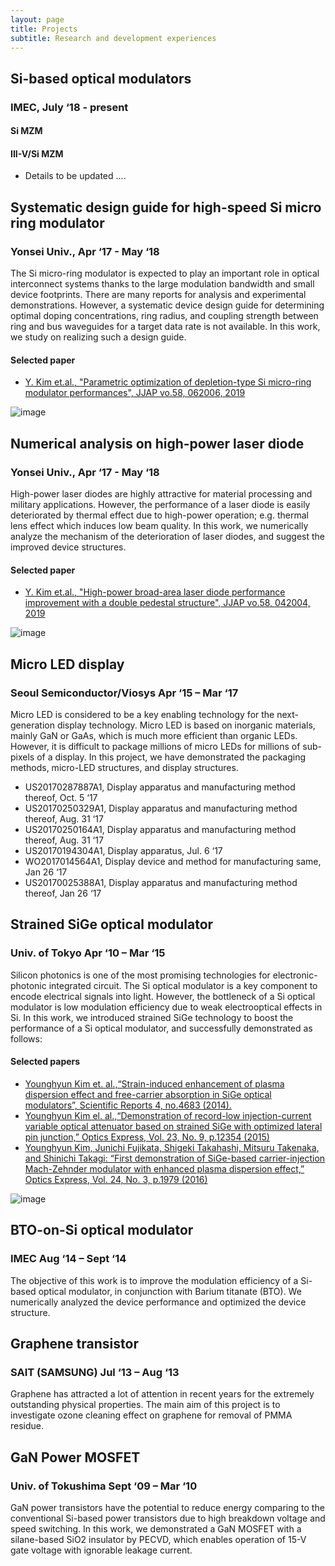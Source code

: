 ```yaml
---
layout: page
title: Projects
subtitle: Research and development experiences
---
```


## Si-based optical modulators 
### IMEC,    July ‘18 - present
#### Si MZM
#### III-V/Si MZM
- Details to be updated ....

## Systematic design guide for high-speed Si micro ring modulator  
### Yonsei Univ.,    Apr ‘17 - May ‘18
The Si micro-ring modulator is expected to play an important role in optical interconnect systems thanks to the large modulation bandwidth and small device footprints. There are many reports for analysis and experimental demonstrations. However, a systematic device design guide for determining optimal doping concentrations, ring radius, and coupling strength between ring and bus waveguides for a target data rate is not available.  In this work, we study on realizing such a design guide.
#### Selected paper
- [Y. Kim et.al., "Parametric optimization of depletion-type Si micro-ring modulator performances", JJAP vo.58, 062006, 2019](https://iopscience.iop.org/article/10.7567/1347-4065/ab22ce/meta)

![image](https://4.bp.blogspot.com/-M26bOq5E9Tw/Wla2FIZWAPI/AAAAAAAACjY/JA4rhMcW1_4-1G_ftsKu7vxoF5fyykw8ACLcBGAs/s1600/02.JPG)

## Numerical analysis on high-power laser diode                         
### Yonsei Univ.,     Apr ‘17 - May ‘18
High-power laser diodes are highly attractive for material processing and military applications.  However, the performance of a laser diode is easily deteriorated by thermal effect due to high-power operation; e.g. thermal lens effect which induces low beam quality.  In this work, we numerically analyze the mechanism of the deterioration of laser diodes, and suggest the improved device structures.
#### Selected paper
- [Y. Kim et.al., "High-power broad-area laser diode performance improvement with a double pedestal structure", JJAP vo.58, 042004, 2019](https://iopscience.iop.org/article/10.7567/1347-4065/ab0c71)

![image](https://2.bp.blogspot.com/-A2_HOV9sWz8/Wla2AeeaeoI/AAAAAAAACjU/V0M6TWUoDm8FWBtjTIyiNBWlZP6babHRgCLcBGAs/s1600/01.JPG)

## Micro LED display                                
### Seoul Semiconductor/Viosys     Apr ‘15 – Mar ‘17
Micro LED is considered to be a key enabling technology for the next-generation display technology. Micro LED is based on inorganic materials, mainly GaN or GaAs, which is much more efficient than organic LEDs. However, it is difficult to package millions of micro LEDs for millions of sub-pixels of a display. In this project, we have demonstrated the packaging methods, micro-LED structures, and display structures.

- US20170287887A1, Display apparatus and manufacturing method thereof, Oct. 5 ‘17
- US20170250329A1, Display apparatus and manufacturing method thereof, Aug. 31 ‘17
- US20170250164A1, Display apparatus and manufacturing method thereof, Aug. 31 ‘17
- US20170194304A1, Display apparatus, Jul. 6 ‘17
- WO2017014564A1, Display device and method for manufacturing same, Jan 26 ‘17 
- US20170025388A1, Display apparatus and manufacturing method thereof, Jan 26 ‘17


## Strained SiGe optical modulator                      
### Univ. of Tokyo                Apr ‘10 – Mar ‘15
Silicon photonics is one of the most promising technologies for electronic-photonic integrated circuit.  The Si optical modulator is a key component to encode electrical signals into light.  However, the bottleneck of a Si optical modulator is low modulation efficiency due to weak electrooptical effects in Si. In this work, we introduced strained SiGe technology to boost the performance of a Si optical modulator, and successfully demonstrated as follows:
#### Selected papers
- [Younghyun Kim et. al.,“Strain-induced enhancement of plasma dispersion effect and free-carrier absorption in SiGe
optical modulators”, Scientific Reports 4, no.4683 (2014).](https://www.nature.com/articles/srep04683)
- [Younghyun Kim el. al.,“Demonstration of record-low injection-current variable optical attenuator based on strained
SiGe with optimized lateral pin junction,” Optics Express, Vol. 23, No. 9, p.12354 (2015)](https://www.osapublishing.org/oe/abstract.cfm?uri=oe-23-9-12354)
- [Younghyun Kim, Junichi Fujikata, Shigeki Takahashi, Mitsuru Takenaka, and Shinichi Takagi:
“First demonstration of SiGe-based carrier-injection Mach-Zehnder modulator with enhanced
plasma dispersion effect,” Optics Express, Vol. 24, No. 3, p.1979 (2016)](https://www.osapublishing.org/oe/abstract.cfm?uri=oe-24-3-1979)

![image](https://user-images.githubusercontent.com/32427749/74204810-07656380-4cb8-11ea-93be-64209bbedb4c.png)


## BTO-on-Si optical modulator                           
### IMEC     Aug ‘14 – Sept ‘14
The objective of this work is to improve the modulation efficiency of a Si-based optical modulator, in conjunction with Barium titanate (BTO).  We numerically analyzed the device performance and optimized the device structure.

## Graphene transistor
### SAIT (SAMSUNG)  Jul ‘13 – Aug ‘13
Graphene has attracted a lot of attention in recent years for the extremely outstanding physical properties.  The main aim of this project is to investigate ozone cleaning effect on graphene for removal of PMMA residue.

## GaN Power MOSFET 
### Univ. of Tokushima       Sept ‘09 – Mar ‘10
GaN power transistors have the potential to reduce energy comparing to the  conventional Si-based power transistors due to high breakdown voltage and speed switching.  In this work, we demonstrated a GaN MOSFET with a silane-based SiO2 insulator by PECVD, which enables operation of 15-V gate voltage with ignorable leakage current.
